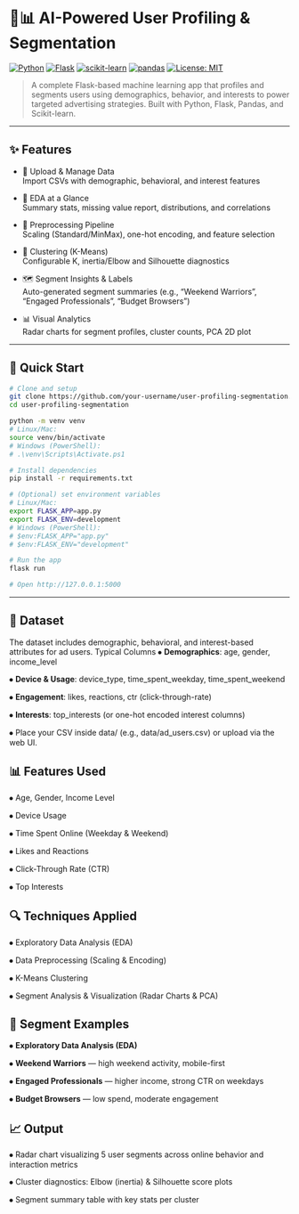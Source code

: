 # 🧠📊 AI-Powered User Profiling & Segmentation

[![Python](https://img.shields.io/badge/python-v3.8%2B-blue.svg)](https://www.python.org/downloads/)
[![Flask](https://img.shields.io/badge/flask-v2.3%2B-black.svg)](https://flask.palletsprojects.com/)
[![scikit-learn](https://img.shields.io/badge/scikit--learn-ML-orange.svg)](https://scikit-learn.org/)
[![pandas](https://img.shields.io/badge/pandas-Data%20Wrangling-150458.svg)](https://pandas.pydata.org/)
[![License: MIT](https://img.shields.io/badge/License-MIT-yellow.svg)](https://opensource.org/licenses/MIT)

> A complete Flask-based machine learning app that profiles and segments users using demographics, behavior, and interests to power targeted advertising strategies. Built with Python, Flask, Pandas, and Scikit-learn.

---

## ✨ Features

- 🔐 Upload & Manage Data  
  Import CSVs with demographic, behavioral, and interest features

- 🔎 EDA at a Glance  
  Summary stats, missing value report, distributions, and correlations

- 🧼 Preprocessing Pipeline  
  Scaling (Standard/MinMax), one-hot encoding, and feature selection

- 🧩 Clustering (K-Means)  
  Configurable K, inertia/Elbow and Silhouette diagnostics

- 🗺️ Segment Insights & Labels  
  Auto-generated segment summaries (e.g., “Weekend Warriors”, “Engaged Professionals”, “Budget Browsers”)

- 📊 Visual Analytics  
  Radar charts for segment profiles, cluster counts, PCA 2D plot

---

## 🚀 Quick Start

```bash
# Clone and setup
git clone https://github.com/your-username/user-profiling-segmentation.git
cd user-profiling-segmentation

python -m venv venv
# Linux/Mac:
source venv/bin/activate
# Windows (PowerShell):
# .\venv\Scripts\Activate.ps1

# Install dependencies
pip install -r requirements.txt

# (Optional) set environment variables
# Linux/Mac:
export FLASK_APP=app.py
export FLASK_ENV=development
# Windows (PowerShell):
# $env:FLASK_APP="app.py"
# $env:FLASK_ENV="development"

# Run the app
flask run

# Open http://127.0.0.1:5000

```


---

## 📂 Dataset

The dataset includes demographic, behavioral, and interest-based attributes for ad users.
Typical Columns
⦁	**Demographics**: age, gender, income_level

⦁	**Device & Usage**: device_type, time_spent_weekday, time_spent_weekend

⦁	**Engagement**: likes, reactions, ctr (click-through-rate)

⦁	**Interests**: top_interests (or one-hot encoded interest columns)

⦁	Place your CSV inside data/ (e.g., data/ad_users.csv) or upload via the web UI.

## 📊 Features Used

⦁	Age, Gender, Income Level

⦁	Device Usage

⦁	Time Spent Online (Weekday & Weekend)

⦁	Likes and Reactions

⦁	Click-Through Rate (CTR)

⦁	Top Interests

## 🔍 Techniques Applied

⦁	Exploratory Data Analysis (EDA)

⦁	Data Preprocessing (Scaling & Encoding)

⦁	K-Means Clustering

⦁	Segment Analysis & Visualization (Radar Charts & PCA)

## 📌 Segment Examples

⦁	**Exploratory Data Analysis (EDA)**

⦁	**Weekend Warriors** — high weekend activity, mobile-first

⦁	**Engaged Professionals** — higher income, strong CTR on weekdays

⦁	**Budget Browsers** — low spend, moderate engagement

## 📈 Output

⦁	Radar chart visualizing 5 user segments across online behavior and interaction metrics

⦁	Cluster diagnostics: Elbow (inertia) & Silhouette score plots

⦁	Segment summary table with key stats per cluster


